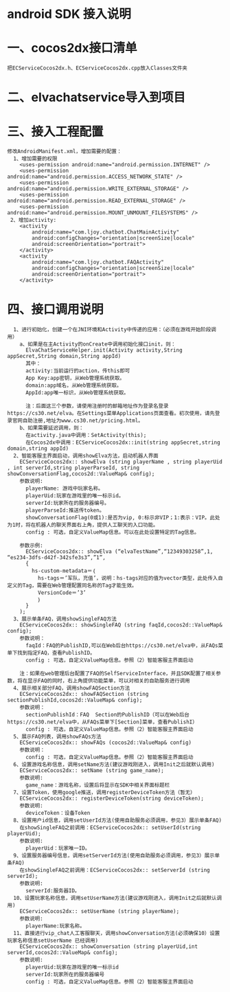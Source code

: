 # android SDK 接入说明
# 一、cocos2dx接口清单
    把ECServiceCocos2dx.h、ECServiceCocos2dx.cpp放入Classes文件夹
# 二、elvachatservice导入到项目
# 三、接入工程配置
    修改AndroidManifest.xml，增加需要的配置：
      1、增加需要的权限
        <uses-permission android:name="android.permission.INTERNET" />
        <uses-permission android:name="android.permission.ACCESS_NETWORK_STATE" />
        <uses-permission android:name="android.permission.WRITE_EXTERNAL_STORAGE" />
        <uses-permission android:name="android.permission.READ_EXTERNAL_STORAGE" />
        <uses-permission android:name="android.permission.MOUNT_UNMOUNT_FILESYSTEMS" />
     2、增加activity:
        <activity
            android:name="com.ljoy.chatbot.ChatMainActivity"
            android:configChanges="orientation|screenSize|locale"
            android:screenOrientation="portrait">
        </activity>
        <activity
            android:name="com.ljoy.chatbot.FAQActivity"
            android:configChanges="orientation|screenSize|locale"
            android:screenOrientation="portrait">
        </activity>
# 四、接口调用说明
      1、进行初始化，创建一个在JNI环境和Activity中传递的应用：（必须在游戏开始阶段调用）
        a、如果是在主Activity的onCreate中调用初始化接口init，则：
          ElvaChatServiceHelper.init(Activity activity,String appSecret,String domain,String appId)
          其中：
          activity:当前运行的action，传this即可
          App Key:app密钥，从Web管理系统获取。
          domain:app域名，从Web管理系统获取。
          AppId:app唯一标识，从Web管理系统获取。
          
          注：后面这三个参数，请使用注册时的邮箱地址作为登录名登录https://cs30.net/elva。在Settings菜单Applications页面查看。初次使用，请先登录官网自助注册,地址为www.cs30.net/pricing.html。
        b、如果需要延迟调用，则：
          在activity.java中调用：SetActivity(this);
          在Cocos2dx中调用：ECServiceCocos2dx::init(string appSecret,string domain,string appId)
      2、智能客服主界面启动，调用showElva方法，启动机器人界面
        ECServiceCocos2dx:: showElva (string playerName , string playerUid , int serverId,string playerParseId, string showConversationFlag,cocos2d::ValueMap& config);
        参数说明:
          playerName: 游戏中玩家名称。
          playerUid:玩家在游戏里的唯一标示id。
          serverId:玩家所在的服务器编号。
          playerParseId:推送传token。
          showConversationFlag(0或1):是否为vip, 0:标示非VIP；1:表示：VIP。此处为1时，将在机器人的聊天界面右上角，提供人工聊天的入口功能。
          config : 可选，自定义ValueMap信息。可以在此处设置特定的Tag信息。
        		
        参数示例:
          ECServiceCocos2dx:: showElva (“elvaTestName”,“12349303258”,1, “es234-3dfs-d42f-342sfe3s3”,”1”,
          { 
            hs-custom-metadata＝｛
              hs-tags＝’军队，充值’，说明：hs-tags对应的值为vector类型，此处传入自定义的Tag，需要在Web管理配置同名称的Tag才能生效。
              VersionCode＝’3’
        	  ｝
          }
        );
      3、展示单条FAQ，调用showSingleFAQ方法
        ECServiceCocos2dx:: showSingleFAQ (string faqId,cocos2d::ValueMap& config);
        参数说明：
          faqId：FAQ的PublishID,可以在Web后台https://cs30.net/elva中，从FAQs菜单下找到指定FAQ，查看PublishID。
          config : 可选，自定义ValueMap信息。参照（2）智能客服主界面启动
          
        注：如果在web管理后台配置了FAQ的SelfServiceInterface，并且SDK配置了相关参数，将在显示FAQ的同时，右上角提供功能菜单，可以对相关的自助服务进行调用
      4、展示相关部分FAQ，调用showFAQSection方法
        ECServiceCocos2dx:: showFAQSection (string sectionPublishId,cocos2d::ValueMap& config);
        参数说明：
          sectionPublishId：FAQ  Section的PublishID（可以在Web后台https://cs30.net/elva中，从FAQs菜单下[Section]菜单，查看PublishI）
          config : 可选，自定义ValueMap信息。参照（2）智能客服主界面启动
      5、展示FAQ列表，调用showFAQs方法
        ECServiceCocos2dx:: showFAQs (cocos2d::ValueMap& config)
        参数说明：
          config : 可选，自定义ValueMap信息。参照（2）智能客服主界面启动
      6、设置游戏名称信息，调用setName方法(建议游戏刚进入，调用Init之后就默认调用)
        ECServiceCocos2dx:: setName (string game_name);
        参数说明:
          game_name：游戏名称，设置后将显示在SDK中相关界面标题栏
      7、设置Token，使用google推送，调用registerDeviceToken方法（暂无）
        ECServiceCocos2dx:: registerDeviceToken(string deviceToken);
        参数说明:
          deviceToken：设备Token
      8、设置用户id信息，调用setUserId方法(使用自助服务必须调用，参见3）展示单条FAQ)
        在showSingleFAQ之前调用：ECServiceCocos2dx:: setUserId(string playerUid);
        参数说明:
          playerUid：玩家唯一ID。
      9、设置服务器编号信息，调用setServerId方法(使用自助服务必须调用，参见3）展示单条FAQ)
        在showSingleFAQ之前调用：ECServiceCocos2dx:: setServerId (string serverId);
        参数说明:
          serverId:服务器ID。
      10、设置玩家名称信息，调用setUserName方法(建议游戏刚进入，调用Init之后就默认调用)
        ECServiceCocos2dx:: setUserName (string playerName);
        参数说明:
          playerName:玩家名称。
      11、直接进行vip_chat人工客服聊天，调用showConversation方法(必须确保10）设置玩家名称信息setUserName 已经调用)
        ECServiceCocos2dx:: showConversation (string playerUid,int serverId,cocos2d::ValueMap& config);
        参数说明:
          playerUid:玩家在游戏里的唯一标示id
          serverId:玩家所在的服务器编号
          config : 可选，自定义ValueMap信息。参照（2）智能客服主界面启动
